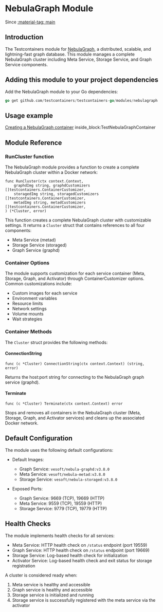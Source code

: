 # NebulaGraph Module

Since <a href="https://github.com/testcontainers/testcontainers-go"><span class="tc-version">:material-tag: main</span></a>

## Introduction

The Testcontainers module for [NebulaGraph](https://nebula-graph.io/), a distributed, scalable, and lightning-fast graph database. This module manages a complete NebulaGraph cluster including Meta Service, Storage Service, and Graph Service components.

## Adding this module to your project dependencies

Add the NebulaGraph module to your Go dependencies:

```go
go get github.com/testcontainers/testcontainers-go/modules/nebulagraph
```

## Usage example

<!--codeinclude-->
[Creating a NebulaGraph container](../../modules/nebulagraph/nebulagraph_test.go) inside_block:TestNebulaGraphContainer
<!--/codeinclude-->

## Module Reference

### RunCluster function

The NebulaGraph module provides a function to create a complete NebulaGraph cluster within a Docker network:

```golang
func RunCluster(ctx context.Context,
    graphdImg string, graphdCustomizers []testcontainers.ContainerCustomizer,
    storagedImg string, storagedCustomizers []testcontainers.ContainerCustomizer,
    metadImg string, metadCustomizers []testcontainers.ContainerCustomizer,
) (*Cluster, error)
```

This function creates a complete NebulaGraph cluster with customizable settings. It returns a `Cluster` struct that contains references to all four components:
- Meta Service (metad)
- Storage Service (storaged)
- Graph Service (graphd)

### Container Options

The module supports customization for each service container (Meta, Storage, Graph, and Activator) through ContainerCustomizer options. Common customizations include:

- Custom images for each service
- Environment variables
- Resource limits
- Network settings
- Volume mounts
- Wait strategies

### Container Methods

The `Cluster` struct provides the following methods:

#### ConnectionString

```golang
func (c *Cluster) ConnectionString(ctx context.Context) (string, error)
```

Returns the host:port string for connecting to the NebulaGraph graph service (graphd).

#### Terminate

```golang
func (c *Cluster) Terminate(ctx context.Context) error
```

Stops and removes all containers in the NebulaGraph cluster (Meta, Storage, Graph, and Activator services) and cleans up the associated Docker network.

## Default Configuration

The module uses the following default configurations:

- Default Images:
  - Graph Service: `vesoft/nebula-graphd:v3.8.0`
  - Meta Service: `vesoft/nebula-metad:v3.8.0`
  - Storage Service: `vesoft/nebula-storaged:v3.8.0`
  
- Exposed Ports:
  - Graph Service: 9669 (TCP), 19669 (HTTP)
  - Meta Service: 9559 (TCP), 19559 (HTTP)
  - Storage Service: 9779 (TCP), 19779 (HTTP)

## Health Checks

The module implements health checks for all services:
- Meta Service: HTTP health check on `/status` endpoint (port 19559)
- Graph Service: HTTP health check on `/status` endpoint (port 19669)
- Storage Service: Log-based health check for initialization
- Activator Service: Log-based health check and exit status for storage registration

A cluster is considered ready when:
1. Meta service is healthy and accessible
2. Graph service is healthy and accessible
3. Storage service is initialized and running
4. Storage service is successfully registered with the meta service via the activator
